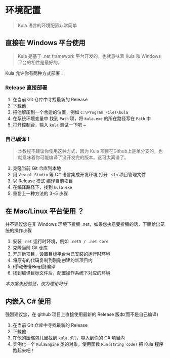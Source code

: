 # 环境配置
> Kula 语言的环境配置非常简单

## 直接在 Windows 平台使用
> Kula 是基于 .net framework 平台开发的，也就意味着 Kula 和 Windows 平台的相性是最好的。

Kula 允许你有两种方式部署：

### Release 直接部署
1. 在当前 Git 仓库中寻找最新的 Release
2. 下载他
3. 把他解压到一个合适的位置，例如 `C:\Program Files\kula`
4. 在系统环境变量中 找到 `Path` 项，将 `kula.exe` 的所在路径写在 `Path` 中
5. 打开控制台，输入 `kula` 测试一下吧 ~

### 自己编译！
> 本教程不建议你使用这种方式，因为 Kula 项目在Github上是单分支的，也就意味着你可能编译了没开发完的版本。这可太离谱了。

1. 克隆当前 Git 仓库到本地
2. 用 `Visual Studio` 等 C# 语言集成开发环境 打开 `.sln` 项目管理文件
3. 以 Release 模式 编译当前项目
4. 在编译路径下，找到 `kula.exe`
5. 重复上一种方法的 3~5 步骤

## 在 Mac/Linux 平台使用 ？
并不建议您在非 Windows 环境下折腾 .net，如果您执意要折腾的话，下面给出笼统的操作步骤

1. 安装 `.net` 运行时环境，例如 `.net5 / .net Core`
2. 克隆当前 Git 仓库
3. 开启新项目，设置目标平台为已安装的运行时环境
4. 将原有的代码复制到刚刚创建的新项目内
5. ~~(手动修复Bug后)~~编译
6. 找到编译目标文件后，配置操作系统下对应的环境

*本方案未经验证，仅为理论可行*

## 内嵌入 C# 使用
强烈建议您，在 github 项目上直接使用最新的 Release 版本(而不是自己编译)

1. 在当前 Git 仓库中寻找最新的 Release
2. 下载他
3. 在他的压缩包儿里找到 `kula.dll`，导入到你的 C# 项目内
4. 实例化一个 `KulaEngine` 类的对象，使用函数 `Run(string code)` 把 Kula 程序跑起来吧！
